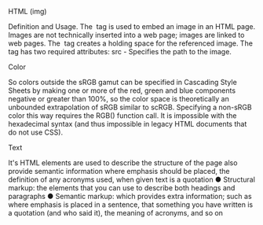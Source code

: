 HTML (img)

Definition and Usage. The <img> tag is used to embed an image in an HTML page. Images are not technically inserted into a web page; images are linked to web pages. The <img> tag creates a holding space for the referenced image. The <img> tag has two required attributes: src - Specifies the path to the image.

Color 

So colors outside the sRGB gamut can be specified in Cascading Style Sheets by making one or more of the red, green and blue components negative or greater than 100%, so the color space is theoretically an unbounded extrapolation of sRGB similar to scRGB. Specifying a non-sRGB color this way requires the RGB() function call. It is impossible with the hexadecimal syntax (and thus impossible in legacy HTML documents that do not use CSS).

Text

 It's HTML elements are used to describe the structure of
the page  also provide semantic information  where
emphasis should be placed, the definition of any
acronyms used, when given text is a quotation
● Structural markup: the elements that you can use to
describe both headings and paragraphs
● Semantic markup: which provides extra information; such
as where emphasis is placed in a sentence, that something
you have written is a quotation (and who said it), the
meaning of acronyms, and so on